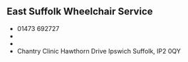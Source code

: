 
## East Suffolk Wheelchair Service

- <i class="fa fa-phone"></i> 01473 692727
- <i class="fa fa-envelope"></i> <a href="mailto:"></a>
- <i class="fa fa-home"></i> []()
- <i class="fa fa-building"></i> Chantry Clinic Hawthorn Drive   Ipswich Suffolk, IP2 0QY

